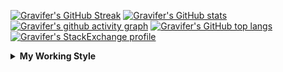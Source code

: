 <!--
**Gravifer/Gravifer** is a ✨ _special_ ✨ repository because its `README.md` (this file) appears on your GitHub profile.

Here are some ideas to get you started:

- 🔭 I’m currently working on ...
- 🌱 I’m currently learning ...
- 👯 I’m looking to collaborate on ...
- 🤔 I’m looking for help with ...
- 💬 Ask me about ...
- 📫 How to reach me: ...
- 😄 Pronouns: ...
- ⚡ Fun fact: ...
-->

<!-- ![Metrics](https://github.com/my-github-user/my-github-user/blob/main/github-metrics.svg) -->
[![Gravifer's GitHub Streak](https://github-readme-streak-stats.herokuapp.com/?user=Gravifer&theme=default&background=ffffff0a&border=00000000&stroke=80808080&currStreakNum=808080&sideNums=808080&sideLabels=808080&dates=808080)](https://github.com/DenverCoder1/github-readme-streak-stats)<!-- [![Contribution Stats](https://github-contribution-stats.vercel.app/api/?username=Gravifer)](https://github.com/LordDashMe/github-contribution-stats/)  -->
[![Gravifer's GitHub stats](https://github-readme-stats.vercel.app/api?username=Gravifer&theme=default&bg_color=ffffff0a&text_color=808080&hide_border=true&show_icons=true&count_private=true)](https://github.com/anuraghazra/github-readme-stats)
[![Gravifer's github activity graph](https://activity-graph.herokuapp.com/graph?username=Gravifer&bg_color=ffffff0a&color=3080ed&line=5094f0&point=4d72f2&hide_border=true)](https://github.com/ashutosh00710/github-readme-activity-graph)
[![Gravifer's GitHub top langs](https://github-readme-stats.vercel.app/api/top-langs/?username=Gravifer&theme=default&bg_color=ffffff0a&text_color=808080&hide_border=true&show_icons=true&count_private=true&layout=compact)](https://github.com/anuraghazra/github-readme-stats)
[![Gravifer's StackExchange profile](https://stackexchange.com/users/flair/18316138.png?theme=clean)](https://mathematica.stackexchange.com/users/72025)
<!-- [![Visitors](https://visitor-badge.glitch.me/badge?page_id=Gravifer.Gravifer)](https://github.com/Gravifer/) -->

<details>
  <summary>
    <strong>My Working Style</strong><!--<a href="https://wakatime.com/badge/github/Gravifer/Gravifer"><img src="https://wakatime.com/badge/github/Gravifer/Gravifer.svg" alt="time tracker"></a>-->
  </summary>

[![time tracker](https://wakatime.com/badge/github/Gravifer/Gravifer.svg)](https://wakatime.com/badge/github/Gravifer/Gravifer)
<!--START_SECTION:waka-->
![Profile Views](http://img.shields.io/badge/Profile%20Views-44-blue)

![Lines of code](https://img.shields.io/badge/From%20Hello%20World%20I%27ve%20Written-629423%20lines%20of%20code-blue)

**I'm an Early 🐤** 

```text
🌞 Morning    32 commits     █████░░░░░░░░░░░░░░░░░░░░   22.7% 
🌆 Daytime    63 commits     ███████████░░░░░░░░░░░░░░   44.68% 
🌃 Evening    35 commits     ██████░░░░░░░░░░░░░░░░░░░   24.82% 
🌙 Night      11 commits     ██░░░░░░░░░░░░░░░░░░░░░░░   7.8%

```


📊 **This Week I Spent My Time On** 

```text
💬 Programming Languages: 
Browsing                 16 hrs 35 mins      ███████████░░░░░░░░░░░░░░   46.18% 
Other                    14 hrs 55 mins      ██████████░░░░░░░░░░░░░░░   41.55% 
Wolfram                  3 hrs 32 mins       ██░░░░░░░░░░░░░░░░░░░░░░░   9.83% 
Markdown                 35 mins             ░░░░░░░░░░░░░░░░░░░░░░░░░   1.65% 
Python                   12 mins             ░░░░░░░░░░░░░░░░░░░░░░░░░   0.58%

🔥 Editors: 
Browser                  22 hrs 38 mins      ███████████████░░░░░░░░░░   62.98% 
Word                     8 hrs 39 mins       ██████░░░░░░░░░░░░░░░░░░░   24.11% 
VS Code                  2 hrs 50 mins       ██░░░░░░░░░░░░░░░░░░░░░░░   7.9% 
Mathematica              1 hr 35 mins        █░░░░░░░░░░░░░░░░░░░░░░░░   4.41% 
Powerpoint               9 mins              ░░░░░░░░░░░░░░░░░░░░░░░░░   0.43%

🐱‍💻 Projects: 
queue-sdp                20 hrs 21 mins      ██████████████░░░░░░░░░░░   56.63% 
Unknown Project          9 hrs 32 mins       ██████░░░░░░░░░░░░░░░░░░░   26.56% 
emails                   3 hrs 24 mins       ██░░░░░░░░░░░░░░░░░░░░░░░   9.48% 
wakatime-config          2 hrs 7 mins        █░░░░░░░░░░░░░░░░░░░░░░░░   5.92% 
gitrepos                 30 mins             ░░░░░░░░░░░░░░░░░░░░░░░░░   1.41%

💻 Operating System: 
Windows                  34 hrs 20 mins      ████████████████████████░   95.55% 
Linux                    1 hr 35 mins        █░░░░░░░░░░░░░░░░░░░░░░░░   4.45%

```

**I Mostly Code in Mathematica** 

```text
Mathematica              6 repos             ████████████░░░░░░░░░░░░░   50.0% 
TeX                      2 repos             ████░░░░░░░░░░░░░░░░░░░░░   16.67% 
MATLAB                   2 repos             ████░░░░░░░░░░░░░░░░░░░░░   16.67% 
Assembly                 1 repo              ██░░░░░░░░░░░░░░░░░░░░░░░   8.33% 
Python                   1 repo              ██░░░░░░░░░░░░░░░░░░░░░░░   8.33%

```



<!--END_SECTION:waka-->
</details>
